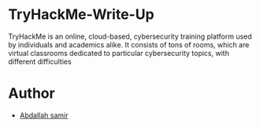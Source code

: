 # TryHackMe-Write-Up
TryHackMe is an online, cloud-based, cybersecurity training platform used by individuals and academics alike.
It consists of tons of rooms, which are virtual classrooms dedicated to particular cybersecurity topics, with different difficulties
<h1>Author</h1>

- [Abdallah samir](https://tryhackme.com/p/abdallahsamir)

